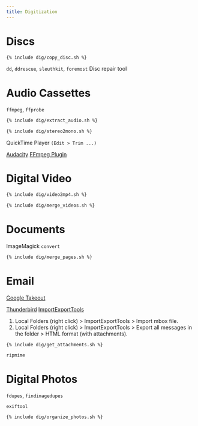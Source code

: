 ```yaml
---
title: Digitization
---
```


# Discs
```bash
{% include dig/copy_disc.sh %}
```

`dd`, `ddrescue`, `sleuthkit`, `foremost`
Disc repair tool

# Audio Cassettes
`ffmpeg`, `ffprobe`
```bash
{% include dig/extract_audio.sh %}

{% include dig/stereo2mono.sh %}
```

QuickTime Player `(Edit > Trim ...)`

[Audacity](https://www.audacityteam.org/)
[FFmpeg Plugin](https://manual.audacityteam.org/man/faq_installation_and_plug_ins.html#ffdown)

# Digital Video
```bash
{% include dig/video2mp4.sh %}
```

```bash
{% include dig/merge_videos.sh %}
```

# Documents
ImageMagick `convert`

```bash
{% include dig/merge_pages.sh %}
```

# Email
[Google Takeout](https://takeout.google.com/settings/takeout/)

[Thunderbird](https://www.thunderbird.net/en-US/)
[ImportExportTools](https://addons.mozilla.org/en-US/thunderbird/addon/importexporttools/)

1. Local Folders (right click) > ImportExportTools > Import mbox file.
2. Local Folders (right click) > ImportExportTools > Export all messages in the folder > HTML format (with attachments).

```bash
{% include dig/get_attachments.sh %}
```

`ripmime`

# Digital Photos
`fdupes`, `findimagedupes`

`exiftool`

```bash
{% include dig/organize_photos.sh %}
```